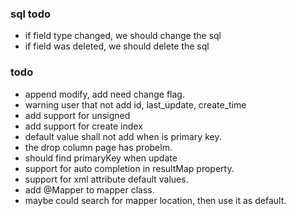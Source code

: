 ### sql todo
- if field type changed, we should change the sql
- if field was deleted, we should delete the sql

### todo
- append modify, add need change flag.
- warning user that not add id, last_update, create_time
- add support for unsigned
- add support for create index
- default value shall not add when is primary key.
- the drop column page has probelm.
- should find primaryKey when update
- support for auto completion in resultMap property.
- support for xml attribute default values.
- add @Mapper to mapper class.
- maybe could search for mapper location, then use it as default.